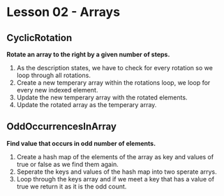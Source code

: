 # Lesson 02 - Arrays

CyclicRotation
--------------

**Rotate an array to the right by a given number of steps.**

1. As the description states, we have to check for every rotation so we loop through all rotations.
2. Create a new temperary array within the rotations loop, we loop for every new indexed element.
3. Update the new temperary array with the rotated elements.
4. Update the rotated array as the temperary array.


OddOccurrencesInArray
---------------------

**Find value that occurs in odd number of elements.**

1. Create a hash map of the elements of the array as key and values of true or false as we find them again.
2. Seperate the keys and values of the hash map into two sperate arrys.
3. Loop through the keys array and if we meet a key that has a value of true we return it as it is the odd count.
